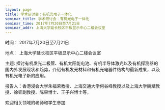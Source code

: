 ```yaml
---
layout: page
title: 学术研讨会：有机光电子一体化
seminar_title: 学术研讨会：有机光电子一体化
seminar_time: 2017年7月20日至7月21日
seminar_addr: 上海大学延长校区平板显示中心二楼会议室
---
```


时间： 2017年7月20日至7月21日

地点： 上海大学延长校区平板显示中心二楼会议室

主题:  探讨有机发光二极管、有机太阳能电池、有机半导体激光以及有机探测器的国内外发展现状和趋势，介绍有机发光材料和有机光电器件结构的最新成果，以及有机光电子新的应用。

报告人：香港浸会大学朱福荣教授、上海交通大学何谷峰教授以及上海大学魏斌教授、徐韬副教授、陈果博士、王子兴博士等。

欢迎相关领域的老师和学生参加